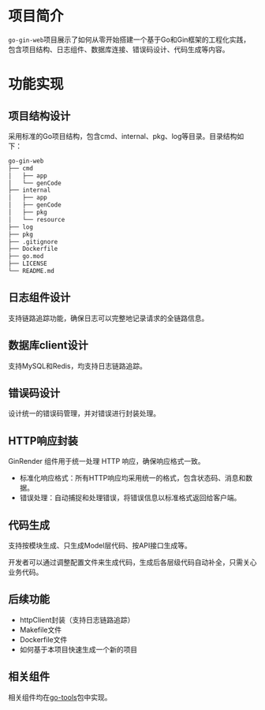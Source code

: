 # 项目简介
`go-gin-web`项目展示了如何从零开始搭建一个基于Go和Gin框架的工程化实践，包含项目结构、日志组件、数据库连接、错误码设计、代码生成等内容。



# 功能实现
## 项目结构设计

采用标准的Go项目结构，包含cmd、internal、pkg、log等目录。目录结构如下：
``` bash
go-gin-web
├── cmd
│   ├── app
│   └── genCode
├── internal
│   ├── app
│   ├── genCode
│   ├── pkg
│   └── resource
├── log
├── pkg
├── .gitignore
├── Dockerfile
├── go.mod
├── LICENSE
└── README.md
```


## 日志组件设计

支持链路追踪功能，确保日志可以完整地记录请求的全链路信息。

## 数据库client设计

支持MySQL和Redis，均支持日志链路追踪。

## 错误码设计

设计统一的错误码管理，并对错误进行封装处理。

## HTTP响应封装
GinRender 组件用于统一处理 HTTP 响应，确保响应格式一致。
- 标准化响应格式：所有HTTP响应均采用统一的格式，包含状态码、消息和数据。
- 错误处理：自动捕捉和处理错误，将错误信息以标准格式返回给客户端。

## 代码生成

支持按模块生成、只生成Model层代码、按API接口生成等。

开发者可以通过调整配置文件来生成代码，生成后各层级代码自动补全，只需关心业务代码。 

## 后续功能

- httpClient封装（支持日志链路追踪）
- Makefile文件
- Dockerfile文件
- 如何基于本项目快速生成一个新的项目

## 相关组件
相关组件均在[go-tools](https://github.com/morehao/go-tools)包中实现。

